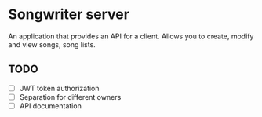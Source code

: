 # Songwriter server

An application that provides an API for a client. Allows you to create, modify and view songs, song lists.

## TODO 

- [ ] JWT token authorization
- [ ] Separation for different owners
- [ ] API documentation
